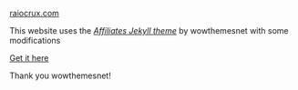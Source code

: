 [raiocrux.com](hhtps://raiocfux.com/)

This website uses the _[Affiliates Jekyll theme](https://github.com/wowthemesnet/affiliates-jekyll-theme)_ by wowthemesnet with some modifications

[Get it here](https://bootstrapstarter.com/template-affiliates-bootstrap-jekyll/)

Thank you wowthemesnet!